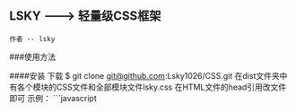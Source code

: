 ##  LSKY   --->   轻量级CSS框架
    作者 -- lsky

###使用方法

####安装
    下载 $ git clone git@github.com:Lsky1026/CSS.git
    在dist文件夹中有各个模块的CSS文件和全部模块文件lsky.css
    在HTML文件的head引用改文件即可
    示例：
    ```javascript
    <link rel="stylesheet" href="lsky.css文件路径">